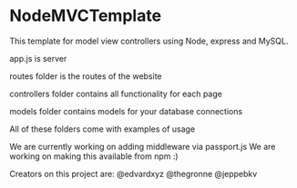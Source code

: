 # NodeMVCTemplate

This template for model view controllers using Node, express and MySQL.



app.js is server

routes folder is the routes of the website

controllers folder contains all functionality for each page

models folder contains models for your database connections



All of these folders come with examples of usage


We are currently working on adding middleware via passport.js
We are working on making this available from npm :)

Creators on this project are:
@edvardxyz
@thegronne
@jeppebkv
